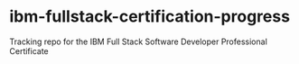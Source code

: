 # ibm-fullstack-certification-progress
Tracking repo for the IBM Full Stack Software Developer Professional Certificate
